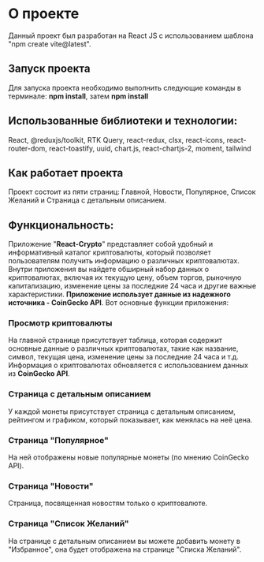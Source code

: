 # О проекте

Данный проект был разработан на React JS с использованием шаблона "npm create vite@latest".

## Запуск проекта

Для запуска проекта необходимо выполнить следующие команды в терминале: **npm install**, затем **npm install**

## Использованные библиотеки и технологии:

React, @reduxjs/toolkit, RTK Query, react-redux, clsx, react-icons, react-router-dom, react-toastify, uuid, chart.js, react-chartjs-2, moment, tailwind

## Как работает проекта

Проект состоит из пяти страниц: Главной, Новости, Популярное, Список Желаний и Страница с детальным описанием.

## Функциональность:
Приложение "**React-Crypto**" представляет собой удобный и информативный каталог криптовалюты, который позволяет пользователям получить информацию о различных криптовалютах. Внутри приложения вы найдете обширный набор данных о криптовалютах, включая их текущую цену, объем торгов, рыночную капитализацию, изменение цены за последние 24 часа и другие важные характеристики. **Приложение использует данные из надежного источника - CoinGecko API**. Вот основные функции приложения:

### Просмотр криптовалюты 

На главной странице присутствует таблица, которая содержит основные данные о различных криптовалютах, такие как название, символ, текущая цена, изменение цены за последние 24 часа и т.д. Информация о криптовалютах обновляется с использованием данных из **CoinGecko API**.

### Страница с детальным описанием

У каждой монеты присутствует страница с детальным описанием, рейтингом и графиком, который показывает, как менялась на неё цена.

### Страница "Популярное"

На ней отображены новые популярные монеты (по мнению CoinGecko API).

### Страница "Новости"

Страница, посвященная новостям только о криптовалюте.

### Страница "Список Желаний"

На странице с детальным описанием вы можете добавить монету в "Избранное", она будет отображена на странице "Списка Желаний".